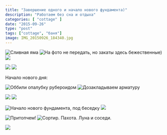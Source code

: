 ```yaml
---
title: "Завершение одного и начало нового фундамента)"
description: "Работаем без сна и отдыха"
categories: [ "cottage" ]
date: "2015-09-26"
type: "post"
tags: ["cottage", "баня"]
image: IMG_20150926_184340.jpg
---
```


![Сливная яма](IMG_20150926_184409.jpg)  ![На фото не передать, но закаты здесь бежественные)](IMG_20150926_191835.jpg)  ![](IMG_20150926_192339.jpg)

![](IMG_20150926_194853.jpg)  ![](IMG_20150926_194904.jpg)

Начало нового дня:

![Оббили опалубку рубероидом](IMG_20150927_164350.jpg)  ![Дозакладываем арматуру](IMG_20150927_181956.jpg)

![](IMG_20150927_182011.jpg)  ![](IMG_20150927_183822.jpg)

![Начало нового фундамента, под беседку](IMG_20150927_190048.jpg)  ![](IMG_20150927_190056.jpg)

![Притопчем!](IMG_20150927_190115.jpg)  ![Сортир. Пахота. Луна и соседи.](IMG_20150927_191825.jpg)

![](IMG_20150927_191836.jpg)
